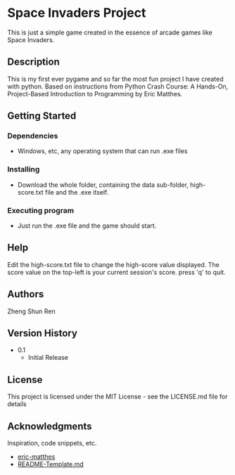 # Space Invaders Project
This is just a simple game created in the essence of arcade games like Space Invaders.


## Description

This is my first ever pygame and so far the most fun project I have created with python. Based on instructions from Python Crash Course: A Hands-On, Project-Based Introduction to Programming by Eric Matthes.

## Getting Started

### Dependencies

* Windows, etc, any operating system that can run .exe files

### Installing

* Download the whole folder, containing the data sub-folder, high-score.txt file and the .exe itself.

### Executing program

* Just run the .exe file and the game should start.



## Help

Edit the high-score.txt file to change the high-score value displayed.
The score value on the top-left is your current session's score.
press 'q' to quit.


## Authors

Zheng Shun Ren

## Version History

* 0.1
    * Initial Release

## License

This project is licensed under the MIT License - see the LICENSE.md file for details

## Acknowledgments

Inspiration, code snippets, etc.
* [eric-matthes](https://github.com/ehmatthes)
* [README-Template.md](https://gist.github.com/DomPizzie/7a5ff55ffa9081f2de27c315f5018afc)